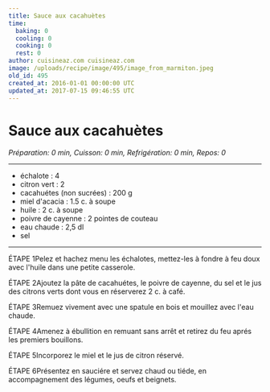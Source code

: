 ```yaml
---
title: Sauce aux cacahuètes
time:
  baking: 0
  cooling: 0
  cooking: 0
  rest: 0
author: cuisineaz.com cuisineaz.com
image: /uploads/recipe/image/495/image_from_marmiton.jpeg
old_id: 495
created_at: 2016-01-01 00:00:00 UTC
updated_at: 2017-07-15 09:46:55 UTC
---
```


# Sauce aux cacahuètes

*Préparation: 0 min, Cuisson: 0 min, Refrigération: 0 min, Repos: 0*

---

- échalote : 4
-  citron vert : 2
-  cacahuétes (non sucrées) : 200 g
-  miel d'acacia : 1.5 c. à soupe
-  huile : 2 c. à soupe
-  poivre de cayenne : 2 pointes de couteau
-  eau chaude : 2,5 dl
-  sel

---

ÉTAPE 1Pelez et hachez menu les échalotes, mettez-les à fondre à feu doux avec l'huile dans une petite casserole.

ÉTAPE 2Ajoutez la pâte de cacahuétes, le poivre de cayenne, du sel et le jus des citrons verts dont vous en réserverez 2 c. à café.

ÉTAPE 3Remuez vivement avec une spatule en bois et mouillez avec l'eau chaude.

ÉTAPE 4Amenez à ébullition en remuant sans arrêt et retirez du feu aprés les premiers bouillons.

ÉTAPE 5Incorporez le miel et le jus de citron réservé.

ÉTAPE 6Présentez en sauciére et servez chaud ou tiéde, en accompagnement des légumes, oeufs et beignets.
